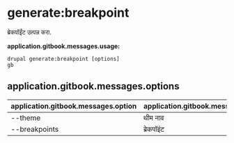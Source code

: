 # generate:breakpoint
ब्रेकपॉईंट उत्पन्न करा.

**application.gitbook.messages.usage:**
```
drupal generate:breakpoint [options]
gb
```

## application.gitbook.messages.options
application.gitbook.messages.option | application.gitbook.messages.details
-------|-------------
--theme | थीम नाव
--breakpoints | ब्रेकपॉइंट
